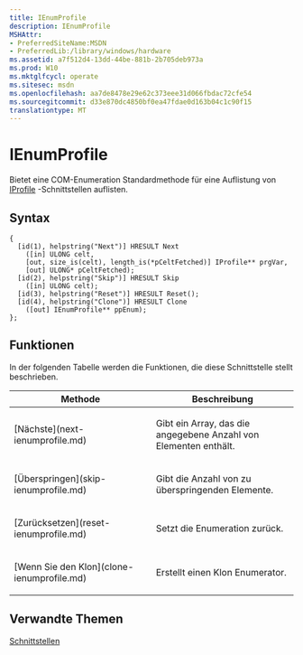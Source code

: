 ```yaml
---
title: IEnumProfile
description: IEnumProfile
MSHAttr:
- PreferredSiteName:MSDN
- PreferredLib:/library/windows/hardware
ms.assetid: a7f512d4-13dd-44be-881b-2b705deb973a
ms.prod: W10
ms.mktglfcycl: operate
ms.sitesec: msdn
ms.openlocfilehash: aa7de8478e29e62c373eee31d066fbdac72cfe54
ms.sourcegitcommit: d33e870dc4850bf0ea47fdae0d163b04c1c90f15
translationtype: MT
---
```

# <a name="ienumprofile"></a>IEnumProfile


Bietet eine COM-Enumeration Standardmethode für eine Auflistung von [IProfile](iprofile.md) -Schnittstellen auflisten.

## <a name="syntax"></a>Syntax


``` syntax
{
  [id(1), helpstring("Next")] HRESULT Next
    ([in] ULONG celt,
    [out, size_is(celt), length_is(*pCeltFetched)] IProfile** prgVar,
    [out] ULONG* pCeltFetched);
  [id(2), helpstring("Skip")] HRESULT Skip
    ([in] ULONG celt);
  [id(3), helpstring("Reset")] HRESULT Reset();
  [id(4), helpstring("Clone")] HRESULT Clone
    ([out] IEnumProfile** ppEnum);
};
```

## <a name="functions"></a>Funktionen


In der folgenden Tabelle werden die Funktionen, die diese Schnittstelle stellt beschrieben.

<table>
<colgroup>
<col width="50%" />
<col width="50%" />
</colgroup>
<thead>
<tr class="header">
<th>Methode</th>
<th>Beschreibung</th>
</tr>
</thead>
<tbody>
<tr class="odd">
<td><p>[Nächste](next-ienumprofile.md)</p></td>
<td><p>Gibt ein Array, das die angegebene Anzahl von Elementen enthält.</p></td>
</tr>
<tr class="even">
<td><p>[Überspringen](skip-ienumprofile.md)</p></td>
<td><p>Gibt die Anzahl von zu überspringenden Elemente.</p></td>
</tr>
<tr class="odd">
<td><p>[Zurücksetzen](reset-ienumprofile.md)</p></td>
<td><p>Setzt die Enumeration zurück.</p></td>
</tr>
<tr class="even">
<td><p>[Wenn Sie den Klon](clone-ienumprofile.md)</p></td>
<td><p>Erstellt einen Klon Enumerator.</p></td>
</tr>
</tbody>
</table>

 

## <a name="related-topics"></a>Verwandte Themen


[Schnittstellen](interfaces-wprcontrol.md)

 

 








